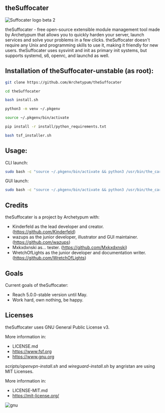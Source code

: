 ## theSuffocater  
![Suffocater logo beta 2](https://github.com/user-attachments/assets/51422160-c33c-4515-b628-dbabb2c877ce)

theSuffocater - free open-source extensible module management tool made by
Archetypum that allows you to quickly harden your server, launch services and solve your problems
in a few clicks. theSuffocater doesn't require any Unix and programming skills
to use it, making it friendly for new users. 
theSuffocater uses sysvinit and init as primary init systems,
but supports systemd, s6, openrc, and launchd as well. 

## Installation of theSuffocater-unstable (as root):

```bash
git clone https://github.com/Archetypum/theSuffocater
```

```bash
cd theSuffocater
```

```bash
bash install.sh
```

```bash
python3 -m venv ~/.pkgenv
```

```bash
source ~/.pkgenv/bin/activate
```

```bash
pip install -r install/python_requirements.txt
```

```bash
bash tsf_installer.sh
```

## Usage:

CLI launch:

```bash
sudo bash -c "source ~/.pkgenv/bin/activate && python3 /usr/bin/the_carcass_cli.py"
```

GUI launch:

```bash
sudo bash -c "source ~/.pkgenv/bin/activate && python3 /usr/bin/the_carcass_gui.py"
```

## Credits

theSuffocater is a project by Archetypum with:
 - Kinderfeld as the lead developer and creator.
(https://github.com/Kinderfeld)
 - wazups as the junior developer, illustrator and GUI maintainer.
(https://github.com/wazups)
 - Mxkxdxnski as... tester.
(https://github.com/Mxkxdxnski)
 - WretchOfLights as the junior developer and documentation writer.
(https://github.com/WretchOfLights)

## Goals

Current goals of theSuffocater:
- Reach 5.0.0-stable version until May.
- Work hard, own nothing, be happy.

## Licenses

theSuffocater uses GNU General Public License v3. 

More information in:

- LICENSE.md
- https://www.fsf.org
- https://www.gnu.org

_scripts/openvpn-install.sh_ and _wireguard-install.sh_ by angristan are using MIT Licenses.

More information in:

- LICENSE-MIT.md
- https://mit-license.org/

![gnu](https://github.com/user-attachments/assets/66935a97-374f-4dbc-9f1c-428070fda139)
